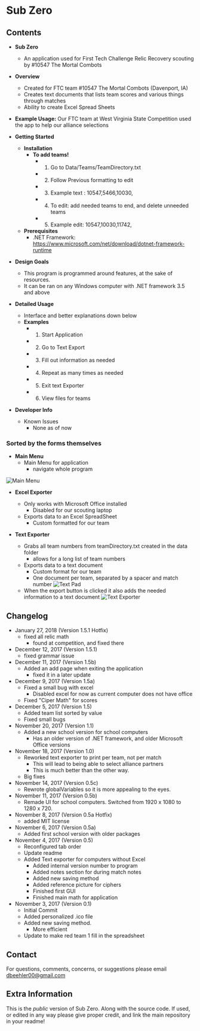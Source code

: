 #  Sub Zero

## Contents

* **Sub Zero**
  - An application used for First Tech Challenge Relic Recovery scouting by #10547 The Mortal Combots
  
* **Overview**
  - Created for FTC team #10547 The Mortal Combots (Davenport, IA)
  - Creates text documents that lists team scores and various things through matches
  - Ability to create Excel Spread Sheets
  
* **Example Usage:** Our FTC team at West Virginia State Competition used the app to help our alliance selections

* **Getting Started**
  - **Installation**
    - **To add teams!**
      - 1. Go to Data/Teams/TeamDirectory.txt
      - 2. Follow Previous formatting to edit
      - 3. Example text : 10547,5466,10030,
      - 4. To edit: add needed teams to end, and delete unneeded teams
      - 5. Example edit: 10547,10030,11742,
  - **Prerequisites**
    - .NET Framework: https://www.microsoft.com/net/download/dotnet-framework-runtime
    
* **Design Goals**
  - This program is programmed around features, at the sake of resources.
  - It can be ran on any Windows computer with .NET framework 3.5 and above
  
* **Detailed Usage**
  - Interface and better explanations down below
  - **Examples**
    - 1. Start Application
    - 2. Go to Text Export
    - 3. Fill out information as needed
    - 4. Repeat as many times as needed
    - 5. Exit text Exporter
    - 6. View files for teams
    
* **Developer Info**
  - Known Issues
    - None as of now

### Sorted by the forms themselves

* **Main Menu**
  - Main Menu for application
    - navigate whole program
    
![Main Menu](/Images/Menu.PNG?raw=true "mainMenu")

* **Excel Exporter**
  - Only works with Microsoft Office installed
    - Disabled for our scouting laptop
  - Exports data to an Excel SpreadSheet
    - Custom formatted for our team

* **Text Exporter**
  - Grabs all team numbers from teamDirectory.txt created in the data folder
    - allows for a long list of team numbers
  - Exports data to a text document
    - Custom format for our team
    - One document per team, separated by a spacer and match number
![Text Pad](/Images/textPad.PNG?raw=true "textPad")
  - When the export button is clicked it also adds the needed information to a text document
![Text Exporter](/Images/textExport.PNG?raw=true "textExport")

## Changelog
* January 27, 2018 (Version 1.5.1 Hotfix)
  - fixed all relic math
	- found at competition, and fixed there
* December 12, 2017 (Version 1.5.1)
  - fixed grammar issue 
* December 11, 2017 (Version 1.5b)
  - Added an add page when exiting the application
    - fixed it in a later update
* December 9, 2017 (Version 1.5a)
  - Fixed a small bug with excel
    - Disabled excel for now as current computer does not have office
  - Fixed "Ciper Math" for scores
* December 5, 2017 (Version 1.5)
  - Added team list sorted by value
  - Fixed small bugs
* November 20, 2017 (Version 1.1)
  - Added a new school version for school computers
    - Has an older version of .NET framework, and older Microsoft Office versions
* November 18, 2017 (Version 1.0)
  - Reworked text exporter to print per team, not per match
    - This will lead to being able to select alliance partners 
    - This is much better than the other way.
  - Big fixes
* November 14, 2017 (Version 0.5c)
  - Rewrote globalVariables so it is more appealing to the eyes.
* November 11, 2017 (Version 0.5b)
  - Remade UI for school computers. Switched from 1920 x 1080 to 1280 x 720.
* November 8, 2017 (Version 0.5a Hotfix)
  - added MIT license
* November 6, 2017 (Version 0.5a)
  - Added first school version with older packages
* November 4, 2017 (Version 0.5)
  - Reconfigured tab order
  - Update readme
  - Added Text exporter for computers without Excel
    - Added internal version number to program
    - Added notes section for during match notes
    - Added new saving method
    - Added reference picture for ciphers
    - Finished first GUI
    - Finished main math for application
* November 3, 2017 (Version 0.1)
  - Initial Commit
  - Added personalized .ico file
  - Added new saving method.
    - More efficient
  - Update to make red team 1 fill in the spreadsheet
## Contact
For questions, comments, concerns, or suggestions please email dbeehler00@gmail.com

## Extra Information
This is the _public_ version of Sub Zero. Along with the source code.
If used, or edited in any way please give proper credit, and link the main repository in your readme!

